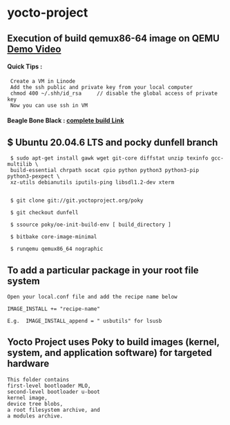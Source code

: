 # yocto-project

## Execution of build qemux86-64 image on QEMU [Demo Video](https://www.youtube.com/watch?v=lqIe4PWa61g&ab_channel=PranabNandy)


#### Quick Tips :
     Create a VM in Linode
     Add the ssh public and private key from your local computer
     chmod 400 ~/.shh/id_rsa     // disable the global access of private key
     Now you can use ssh in VM

#### Beagle Bone Black : [complete build Link](https://github.com/PranabNandy/aws-labs/tree/master/beaglebone-yocto)
 ## $ Ubuntu 20.04.6 LTS and pocky dunfell branch
     $ sudo apt-get install gawk wget git-core diffstat unzip texinfo gcc-multilib \
     build-essential chrpath socat cpio python python3 python3-pip python3-pexpect \
     xz-utils debianutils iputils-ping libsdl1.2-dev xterm


     $ git clone git://git.yoctoproject.org/poky

     $ git checkout dunfell

     $ ssource poky/oe-init-build-env [ build_directory ]

     $ bitbake core-image-minimal
     
     $ runqemu qemux86_64 nographic


## To add a particular package in your root file system


    Open your local.conf file and add the recipe name below

    IMAGE_INSTALL += "recipe-name"

    E.g.  IMAGE_INSTALL_append = " usbutils" for lsusb

## Yocto Project uses Poky to build images (kernel, system, and application software) for targeted hardware



    This folder contains
    first-level bootloader MLO,
    second-level bootloader u-boot
    kernel image,
    device tree blobs,
    a root filesystem archive, and
    a modules archive.

